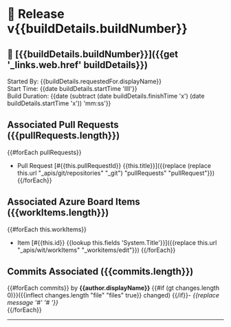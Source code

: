 # 🚀 Release v{{buildDetails.buildNumber}}

## 🧰 [{{buildDetails.buildNumber}}]({{get '_links.web.href' buildDetails}})

Started By: {{buildDetails.requestedFor.displayName}}  
Start Time: {{date buildDetails.startTime 'llll'}}  
Build Duration: {{date (subtract (date buildDetails.finishTime 'x') (date buildDetails.startTime 'x')) 'mm:ss'}}  

## Associated Pull Requests ({{pullRequests.length}})

{{#forEach pullRequests}}

* Pull Request [#{{this.pullRequestId}} {{this.title}}]({{replace (replace this.url "_apis/git/repositories" "_git") "pullRequests" "pullRequest"}})
{{/forEach}}

## Associated Azure Board Items ({{workItems.length}})

{{#forEach this.workItems}}

* Item [#{{this.id}} {{lookup this.fields 'System.Title'}}]({{replace this.url "_apis/wit/workItems" "_workitems/edit"}})
{{/forEach}}

## Commits Associated ({{commits.length}})

{{#forEach commits}}
by <b>{{author.displayName}}</b> {{#if (gt changes.length 0)}}({{inflect changes.length "file" "files" true}} changed) {{/if}}- <i> {{replace message '#' '# '}} </i></small>  
{{/forEach}}

---
